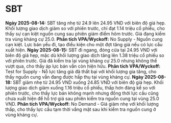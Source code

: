 # SBT

**Ngày 2025-08-14:** SBT tăng nhẹ từ 24.9 lên 24.95 VND với biên độ giá hẹp. Khối lượng giao dịch giảm so với phiên trước, chỉ đạt 1.14 triệu cổ phiếu, cho thấy sự cạn kiệt nguồn cung sau phiên giảm điểm hôm trước. Giá đang kiểm tra vùng kháng cự 25.0. **Phân tích VPA/Wyckoff:** No Supply - Nguồn cung cạn kiệt. Lực bán yếu đi, tạo điều kiện cho một đợt tăng giá nếu có lực cầu xuất hiện.
**Ngày 2025-08-15:** SBT đi ngang, đóng cửa tại 24.95 VND với biên độ giá hẹp, mặc dù khối lượng giao dịch tăng lên 1.38 triệu cổ phiếu so với phiên trước. Giá đã kiểm tra lại vùng kháng cự 25.0 nhưng không thể vượt qua, cho thấy áp lực bán vẫn còn hiện hữu. **Phân tích VPA/Wyckoff:** Test for Supply - Nỗ lực tăng giá đã thất bại với khối lượng gia tăng, cho thấy nguồn cung vẫn đang được hấp thụ tại vùng kháng cự.
**Ngày 2025-08-18:** SBT giảm nhẹ từ 24.95 VND xuống 24.85 VND với biên độ giá hẹp. Khối lượng giao dịch giảm xuống 1.16 triệu cổ phiếu, thấp hơn đáng kể so với phiên trước, cho thấy lực bán không mạnh nhưng đồng thời lực cầu cũng chưa xuất hiện để hỗ trợ giá sau phiên kiểm tra nguồn cung tại vùng 25.0 VND. **Phân tích VPA/Wyckoff:** No Demand - Giá giảm nhẹ với khối lượng thấp, cho thấy lực cầu tạm thời vắng mặt sau khi kiểm tra nguồn cung ở vùng kháng cự.
